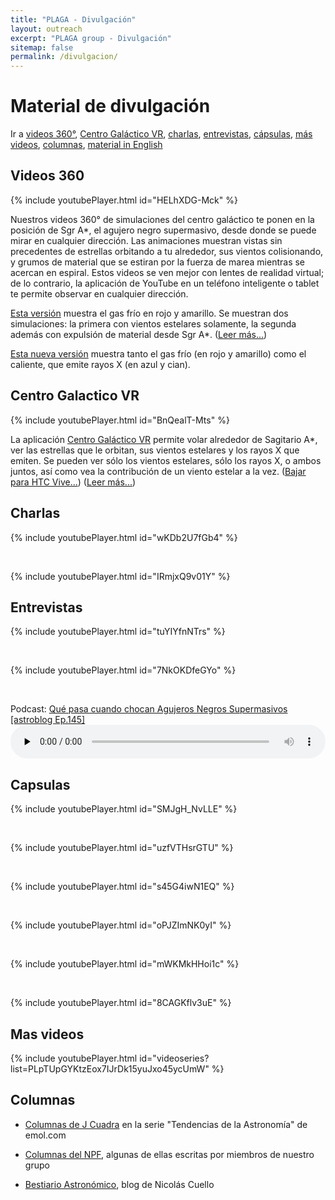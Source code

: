 ```yaml
---
title: "PLAGA - Divulgación"
layout: outreach
excerpt: "PLAGA group - Divulgación"
sitemap: false
permalink: /divulgacion/
---
```


# Material de divulgación


Ir a [videos 360°](#videos-360), [Centro Galáctico VR](#centro-galactico-vr), [charlas](#charlas), [entrevistas](#entrevistas), [cápsulas](#capsulas), [más videos](#mas-videos), [columnas](#columnas), [material in English](/plaga/outreach)



## Videos 360 

{% include youtubePlayer.html id="HELhXDG-Mck" %}

Nuestros videos 360° de simulaciones del centro galáctico te ponen en
la posición de Sgr A*, el agujero negro supermasivo, desde donde se
puede mirar en cualquier dirección. Las animaciones muestran vistas
sin precedentes de estrellas orbitando a tu alrededor, sus vientos
colisionando, y grumos de material que se estiran por la fuerza de
marea mientras se acercan en espiral. Estos videos se ven mejor con
lentes de realidad virtual; de lo contrario, la aplicación de YouTube
en un teléfono inteligente o tablet te permite observar en cualquier
dirección.

[Esta versión](https://youtu.be/YKzxmeABbkU)
muestra el gas frío en rojo y amarillo. Se muestran dos simulaciones:
la primera con vientos estelares solamente, la segunda además con
expulsión de material desde Sgr A*.
([Leer más...](https://comentarista.emol.com/1211362/5863571/Jorge-Cuadra.html))

[Esta nueva versión](https://youtu.be/wBxW2_B9_Is)
 muestra tanto el gas frío (en rojo y amarillo) como el caliente, que
 emite rayos X (en azul y cian).



## Centro Galactico VR

{% include youtubePlayer.html id="BnQealT-Mts" %}

La aplicación [Centro Galáctico VR](https://store.steampowered.com/app/1240350/Galactic_Center_VR/)
permite volar alrededor de Sagitario A*, ver las estrellas que le
orbitan, sus vientos estelares y los rayos X que emiten. Se pueden ver
sólo los vientos estelares, sólo los rayos X, o ambos juntos, así como
vea la contribución de un viento estelar a la vez.
([Bajar para HTC Vive...](https://store.steampowered.com/app/1240350/Galactic_Center_VR/))
([Leer más...](http://astro.uc.cl/item-3-menu-izquierdo-2/550-viaja-alrededor-del-agujero-negro-central-de-nuestra-galaxia))


## Charlas

{% include youtubePlayer.html id="wKDb2U7fGb4" %}
<P>&nbsp;</P>
{% include youtubePlayer.html id="IRmjxQ9v01Y" %}



## Entrevistas

{% include youtubePlayer.html id="tuYIYfnNTrs" %}
<P>&nbsp;</P>
{% include youtubePlayer.html id="7NkOKDfeGYo" %}

<P>&nbsp;</P>
  Podcast: <a href="http://www.astroblog.cl/episodio145/" target="_blank">
    Qué pasa cuando chocan Agujeros Negros Supermasivos [astroblog Ep.145]</a>
    <audio class="wp-audio-shortcode" id="audio-1617-1" preload="none" style="width: 100%;" controls="controls"><source type="audio/mpeg" src="http://traffic.libsyn.com/astroetal/Ep145.mp3?_=1" /><a href="http://traffic.libsyn.com/astroetal/Ep145.mp3">http://traffic.libsyn.com/astroetal/Ep145.mp3</a></audio>


## Capsulas

{% include youtubePlayer.html id="SMJgH_NvLLE" %}
<P>&nbsp;</P>
{% include youtubePlayer.html id="uzfVTHsrGTU" %}
<P>&nbsp;</P>
{% include youtubePlayer.html id="s45G4iwN1EQ" %}
<P>&nbsp;</P>
{% include youtubePlayer.html id="oPJZImNK0yI" %}
<P>&nbsp;</P>
{% include youtubePlayer.html id="mWKMkHHoi1c" %}
<P>&nbsp;</P>
{% include youtubePlayer.html id="8CAGKflv3uE" %}


## Mas videos

{% include youtubePlayer.html id="videoseries?list=PLpTUpGYKtzEox7IJrDk15yuJxo45ycUmW" %}


## Columnas

* [Columnas de J Cuadra](https://www.emol.com/especiales/2016/tecnologia/columna-astronomia/columnas.asp#!17) en la serie "Tendencias de la Astronomía" de emol.com

* [Columnas del NPF](http://www.npf.cl/columnas/), algunas de ellas escritas por miembros de nuestro grupo

* [Bestiario Astronómico](https://bestiarioastronomico.blogspot.com/), blog de Nicolás Cuello

<P>&nbsp;</P>